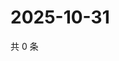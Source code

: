 # 2025-10-31

共 0 条

<!-- BEGIN ZHIHUQUESTIONS -->
<!-- 最后更新时间 Fri Oct 31 2025 03:09:19 GMT+0800 (China Standard Time) -->

<!-- END ZHIHUQUESTIONS -->

